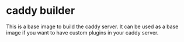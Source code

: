 # caddy builder

This is a base image to build the caddy server. It can be used as a base image if you want to have custom plugins in your caddy server.

